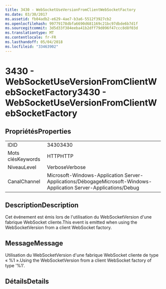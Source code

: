 ```yaml
---
title: 3430 - WebSocketUseVersionFromClientWebSocketFactory
ms.date: 03/30/2017
ms.assetid: fb04adb2-e629-4ae7-b3a6-5512f3927cb2
ms.openlocfilehash: 99779178dbfa6690d681169c21bc97dbde6b7d1f
ms.sourcegitcommit: 3d5d33f384eeba41b2dff79d096f47ccc8d8f03d
ms.translationtype: MT
ms.contentlocale: fr-FR
ms.lasthandoff: 05/04/2018
ms.locfileid: "33463902"
---
```

# <a name="3430---websocketuseversionfromclientwebsocketfactory"></a><span data-ttu-id="adf9f-102">3430 - WebSocketUseVersionFromClientWebSocketFactory</span><span class="sxs-lookup"><span data-stu-id="adf9f-102">3430 - WebSocketUseVersionFromClientWebSocketFactory</span></span>
## <a name="properties"></a><span data-ttu-id="adf9f-103">Propriétés</span><span class="sxs-lookup"><span data-stu-id="adf9f-103">Properties</span></span>  
  
|||  
|-|-|  
|<span data-ttu-id="adf9f-104">ID</span><span class="sxs-lookup"><span data-stu-id="adf9f-104">ID</span></span>|<span data-ttu-id="adf9f-105">3430</span><span class="sxs-lookup"><span data-stu-id="adf9f-105">3430</span></span>|  
|<span data-ttu-id="adf9f-106">Mots clés</span><span class="sxs-lookup"><span data-stu-id="adf9f-106">Keywords</span></span>|<span data-ttu-id="adf9f-107">HTTP</span><span class="sxs-lookup"><span data-stu-id="adf9f-107">HTTP</span></span>|  
|<span data-ttu-id="adf9f-108">Niveau</span><span class="sxs-lookup"><span data-stu-id="adf9f-108">Level</span></span>|<span data-ttu-id="adf9f-109">Verbose</span><span class="sxs-lookup"><span data-stu-id="adf9f-109">Verbose</span></span>|  
|<span data-ttu-id="adf9f-110">Canal</span><span class="sxs-lookup"><span data-stu-id="adf9f-110">Channel</span></span>|<span data-ttu-id="adf9f-111">Microsoft-Windows-Application Server-Applications/Débogage</span><span class="sxs-lookup"><span data-stu-id="adf9f-111">Microsoft-Windows-Application Server-Applications/Debug</span></span>|  
  
## <a name="description"></a><span data-ttu-id="adf9f-112">Description</span><span class="sxs-lookup"><span data-stu-id="adf9f-112">Description</span></span>  
 <span data-ttu-id="adf9f-113">Cet événement est émis lors de l'utilisation du WebSocketVersion d'une fabrique WebSocket cliente.</span><span class="sxs-lookup"><span data-stu-id="adf9f-113">This event is emitted when using the WebSocketVersion from a client WebSocket factory.</span></span>  
  
## <a name="message"></a><span data-ttu-id="adf9f-114">Message</span><span class="sxs-lookup"><span data-stu-id="adf9f-114">Message</span></span>  
 <span data-ttu-id="adf9f-115">Utilisation du WebSocketVersion d'une fabrique WebSocket cliente de type « %1 ».</span><span class="sxs-lookup"><span data-stu-id="adf9f-115">Using the WebSocketVersion from a client WebSocket factory of type '%1'.</span></span>  
  
## <a name="details"></a><span data-ttu-id="adf9f-116">Détails</span><span class="sxs-lookup"><span data-stu-id="adf9f-116">Details</span></span>
